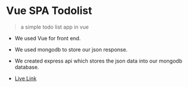 # Vue SPA Todolist 
> a simple todo list app in vue

- We used Vue for front end.

- We used mongodb to store our json response. 

- We created express api which stores the json data into our mongodb database. 

- [Live Link](https://mfsiat-vuespa.herokuapp.com/)
